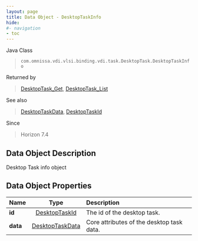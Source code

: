 ```yaml
---
layout: page
title: Data Object - DesktopTaskInfo
hide:
#- navigation
- toc
---
```






Java Class
> `com.omnissa.vdi.vlsi.binding.vdi.task.DesktopTask.DesktopTaskInfo`

Returned by
> [DesktopTask_Get](vdi.task.DesktopTask.md#get), [DesktopTask_List](vdi.task.DesktopTask.md#list)

See also
> [DesktopTaskData](vdi.task.DesktopTask.DesktopTaskData.md), [DesktopTaskId](vdi.entity.DesktopTaskId.md)

Since
> Horizon 7.4


## Data Object Description

Desktop Task info object

## Data Object Properties

 Name | Type | Description
:---|:---:|:---
**id**| [DesktopTaskId](vdi.entity.DesktopTaskId.md)|  The id of the desktop task.
**data**| [DesktopTaskData](vdi.task.DesktopTask.DesktopTaskData.md)|  Core attributes of the desktop task data.


 
